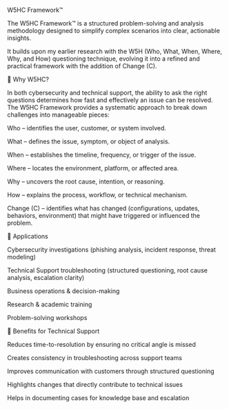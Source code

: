 W5HC Framework™

The W5HC Framework™ is a structured problem-solving and analysis methodology designed to simplify complex scenarios into clear, actionable insights.

It builds upon my earlier research with the W5H (Who, What, When, Where, Why, and How) questioning technique, evolving it into a refined and practical framework with the addition of Change (C).

🔹 Why W5HC?

In both cybersecurity and technical support, the ability to ask the right questions determines how fast and effectively an issue can be resolved. The W5HC Framework provides a systematic approach to break down challenges into manageable pieces:

Who – identifies the user, customer, or system involved.

What – defines the issue, symptom, or object of analysis.

When – establishes the timeline, frequency, or trigger of the issue.

Where – locates the environment, platform, or affected area.

Why – uncovers the root cause, intention, or reasoning.

How – explains the process, workflow, or technical mechanism.

Change (C) – identifies what has changed (configurations, updates, behaviors, environment) that might have triggered or influenced the problem.

🔹 Applications

Cybersecurity investigations (phishing analysis, incident response, threat modeling)

Technical Support troubleshooting (structured questioning, root cause analysis, escalation clarity)

Business operations & decision-making

Research & academic training

Problem-solving workshops

🔹 Benefits for Technical Support

Reduces time-to-resolution by ensuring no critical angle is missed

Creates consistency in troubleshooting across support teams

Improves communication with customers through structured questioning

Highlights changes that directly contribute to technical issues

Helps in documenting cases for knowledge base and escalation
